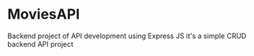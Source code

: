 # MoviesAPI
 Backend project of API development using Express JS it's a simple CRUD backend API project 
